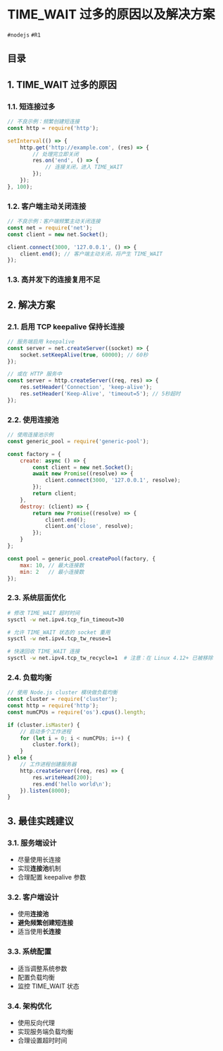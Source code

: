 
# TIME_WAIT 过多的原因以及解决方案

`#nodejs` `#R1` 


## 目录
<!-- toc -->
 ## 1. TIME_WAIT 过多的原因 

### 1.1. 短连接过多

```javascript
// 不良示例：频繁创建短连接
const http = require('http');

setInterval(() => {
    http.get('http://example.com', (res) => {
        // 处理完立即关闭
        res.on('end', () => {
            // 连接关闭，进入 TIME_WAIT
        });
    });
}, 100);
```

### 1.2. 客户端主动关闭连接

```javascript
// 不良示例：客户端频繁主动关闭连接
const net = require('net');
const client = new net.Socket();

client.connect(3000, '127.0.0.1', () => {
    client.end(); // 客户端主动关闭，将产生 TIME_WAIT
});
```

### 1.3. 高并发下的**连接复用不足**

## 2. 解决方案

### 2.1. 启用 TCP keepalive 保持长连接

```javascript
// 服务端启用 keepalive
const server = net.createServer((socket) => {
    socket.setKeepAlive(true, 60000); // 60秒
});

// 或在 HTTP 服务中
const server = http.createServer((req, res) => {
    res.setHeader('Connection', 'keep-alive');
    res.setHeader('Keep-Alive', 'timeout=5'); // 5秒超时
});
```

### 2.2. 使用连接池

```javascript
// 使用连接池示例
const generic_pool = require('generic-pool');

const factory = {
    create: async () => {
        const client = new net.Socket();
        await new Promise((resolve) => {
            client.connect(3000, '127.0.0.1', resolve);
        });
        return client;
    },
    destroy: (client) => {
        return new Promise((resolve) => {
            client.end();
            client.on('close', resolve);
        });
    }
};

const pool = generic_pool.createPool(factory, {
    max: 10, // 最大连接数
    min: 2   // 最小连接数
});
```

### 2.3. 系统层面优化

```bash
# 修改 TIME_WAIT 超时时间
sysctl -w net.ipv4.tcp_fin_timeout=30

# 允许 TIME_WAIT 状态的 socket 重用
sysctl -w net.ipv4.tcp_tw_reuse=1

# 快速回收 TIME_WAIT 连接
sysctl -w net.ipv4.tcp_tw_recycle=1  # 注意：在 Linux 4.12+ 已被移除
```

### 2.4. 负载均衡

```javascript
// 使用 Node.js cluster 模块做负载均衡
const cluster = require('cluster');
const http = require('http');
const numCPUs = require('os').cpus().length;

if (cluster.isMaster) {
    // 启动多个工作进程
    for (let i = 0; i < numCPUs; i++) {
        cluster.fork();
    }
} else {
    // 工作进程创建服务器
    http.createServer((req, res) => {
        res.writeHead(200);
        res.end('hello world\n');
    }).listen(8000);
}
```

## 3. 最佳实践建议

### 3.1. 服务端设计

   - 尽量使用长连接
   - 实现**连接池**机制
   - 合理配置 keepalive 参数

### 3.2. 客户端设计

   - 使用**连接池**
   - **避免频繁创建短连接**
   - 适当使用**长连接**

### 3.3. 系统配置

   - 适当调整系统参数
   - 配置负载均衡
   - 监控 TIME_WAIT 状态

### 3.4. 架构优化

   - 使用反向代理
   - 实现服务端负载均衡
   - 合理设置超时时间
